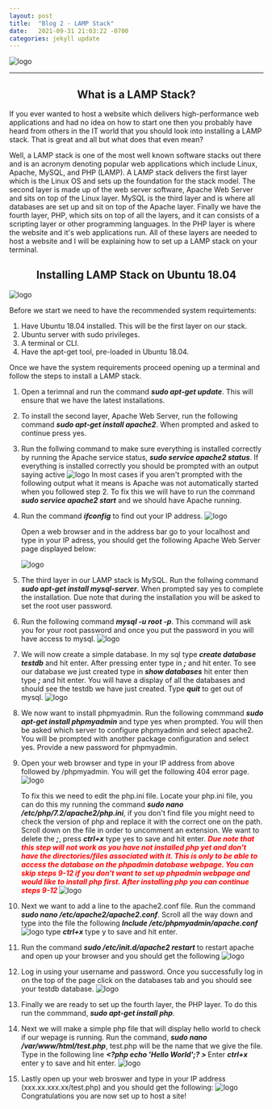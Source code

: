 ```yaml
---
layout: post
title:  "Blog 2 - LAMP Stack"
date:   2021-09-31 21:03:22 -0700
categories: jekyll update
---
```

![logo](https://geekboots.sfo2.cdn.digitaloceanspaces.com/post/lamp-stack-1567223529136.jpg)

---
## <center>What is a LAMP Stack?</center>

If you ever wanted to host a website which delivers high-performance web applications and had no idea on how to start one then you probably have heard from others in the IT world that you should look into installing a LAMP stack. That is great and all but what does that even mean? 

Well, a LAMP stack is one of the most well known software stacks out there and is an acronym denoting popular web applications which include Linux, Apache, MySQL, and PHP (LAMP). A LAMP stack delivers the first layer which is the Linux OS and sets up the foundation for the stack model. The second layer is made up of the web server software, Apache Web Server and sits on top of the Linux layer. MySQL is the third layer and is where all databases are set up and sit on top of the Apache layer. Finally we have the fourth layer, PHP, which sits on top of all the layers, and it can consists of a scripting layer or other programming languages. In the PHP layer is where the website and it's web applications run. All of these layers are needed to host a website and I will be explaining how to set up a LAMP stack on your terminal.

## <center>Installing LAMP Stack on Ubuntu 18.04</center>

![logo](https://phoenixnap.com/kb/wp-content/uploads/2021/04/lamp-stack-ubuntu.png)

Before we start we need to have the recommended system requirtements:

1. Have Ubuntu 18.04 installed. This will be the first layer on our stack. 
2. Ubuntu server with sudo privileges. 
3. A terminal or CLI.
4. Have the apt-get tool, pre-loaded in Ubuntu 18.04.

Once we have the system requirements proceed opening up a terminal and follow the steps to install a LAMP stack.

1. Open a terimnal and run the command <b>*sudo apt-get update*</b>. This will ensure that we have the latest installations. 
2. To install the second layer, Apache Web Server, run the following command <b>*sudo apt-get install apache2*</b>. When prompted and asked to continue press yes.
3. Run the follwing command to make sure everything is installed correctly by running the Apache service status, <b>*sudo service apache2 status*</b>. If everything is installed correctly you should be prompted with an output saying active
   ![logo](https://i.imgur.com/S2lsqeb.png)
In most cases if you aren't prompted with the following output what it means is Apache was not automatically started when you followed step 2. To fix this we will have to run the command <b>*sudo service apache2 start*</b> and we should have Apache running.
4. Run the command <b>*ifconfig*</b> to find out your IP address. 
   ![logo](https://i.imgur.com/dFlwT2t.png)
   
   Open a web browser and in the address bar go to your localhost and type in your IP adress, you should get the following Apache Web Server page displayed below:

   ![logo](https://phoenixnap.com/kb/wp-content/uploads/2021/04/apache2-ubunutu-default-page.png)

5. The third layer in our LAMP stack is MySQL. Run the follwing command <b>*sudo apt-get install mysql-server*</b>. When prompted say yes to complete the installation. Due note that during the installation you will be asked to set the root user password.
6. Run the following command <b>*mysql -u root -p*</b>. This command will ask you for your root password and once you put the password in you will have access to mysql.
   ![logo](https://i.imgur.com/bimFYqN.png)
7. We will now create a simple database. In my sql type <b>*create database testdb*</b> and hit enter. After pressing enter type in <b>*;*</b> and hit enter. To see our database we just created type in <b>*show databases*</b> hit enter then type <b>*;*</b> and hit enter. You will have a display of all the databases and should see the testdb we have just created. Type <b>*quit*</b> to get out of mysql.
![logo](https://i.imgur.com/36o3iuV.png)
8. We now want to install phpmyadmin. Run the following commmand <b>*sudo apt-get install phpmyadmin*</b> and type yes when prompted. You will then be asked which server to configure phpmyadmin and select apache2. You will be prompted with another package configuration and select yes. Provide a new password for phpmyadmin.
9. Open your web browser and type in your IP address from above followed by /phpmyadmin. You will get the following 404 error page. 
![logo](https://i.imgur.com/rWJoCx9.png)                              

    To fix this we need to edit the php.ini file. Locate your php.ini file, you can do this my running the command <b>*sudo nano /etc/php/7.2/apache2/php.ini*</b>, if you don't find file you might need to check the version of php and replace it with the correct one on the path. Scroll down on the file in order to uncomment an extension. We want to delete the <b>*;*</b>, press <b>*ctrl+x*</b> type yes to save and hit enter. <span style="color:red"> <b>*Due note that this step will not work as you have not installed php yet and don't have the directories/files associated with it. This is only to be able to access the database on the phpadmin database webpage. You can skip steps 9-12 if you don't want to set up phpadmin webpage and would like to install php first. After installing php you can continue steps 9-12* </b></span>
![logo](https://i.imgur.com/VXZBmPh.png)
10. Next we want to add a line to the apache2.conf file. Run the command  <b>*sudo nano /etc/apache2/apache2.conf*</b>. Scroll all the way down and type into the file the following <b>*Include /etc/phpmyadmin/apache.conf*</b>
   ![logo](https://i.imgur.com/fvSSQDV.png)
    type <b>*ctrl+x*</b> type y to save and hit enter.
11. Run the command <b>*sudo /etc/init.d/apache2 restart*</b> to restart apache and open up your browser and you should get the following
    ![logo](https://i.imgur.com/xBzjlRa.png)
12. Log in using your username and password. Once you successfully log in on the top of the page click on the databases tab and you should see your testdb database.
    ![logo](https://i.imgur.com/x96WrHW.png)
13. Finally we are ready to set up the fourth layer, the PHP layer. To do this run the commmand, <b>*sudo apt-get install php*</b>. 
14. Next we will make a simple php file that will display hello world to check if our wepage is running. Run the command, <b>*sudo nano /var/www/html/test.php*</b>, test.php will be the name that we give the file. Type in the following line <b>*<?php echo 'Hello World';? >* </b> Enter <b>*ctrl+x*</b> enter y to save and hit enter.
    ![logo](https://i.imgur.com/hqR0Qo1.png)
15. Lastly open up your web broswer and type in your IP address (xxx.xx.xxx.xx/test.php) and you should get the following:
    ![logo](https://i.imgur.com/7NkHRzp.png)
Congratulations you are now set up to host a site!